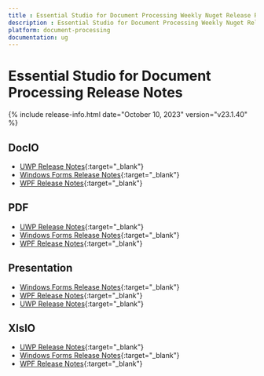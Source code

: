 ```yaml
---
title : Essential Studio for Document Processing Weekly Nuget Release Release Notes  
description : Essential Studio for Document Processing Weekly Nuget Release Release Notes  
platform: document-processing
documentation: ug
---
```


# Essential Studio for Document Processing  Release Notes  

{% include release-info.html date="October 10, 2023" version="v23.1.40" %} 

## DocIO

* [UWP Release Notes](/uwp/release-notes/v23.1.40#docio){:target="_blank"}
* [Windows Forms Release Notes](/windowsforms/release-notes/v23.1.40#docio){:target="_blank"}
* [WPF Release Notes](/wpf/release-notes/v23.1.40#docio){:target="_blank"}


## PDF

* [UWP Release Notes](/uwp/release-notes/v23.1.40#pdf){:target="_blank"}
* [Windows Forms Release Notes](/windowsforms/release-notes/v23.1.40#pdf){:target="_blank"}
* [WPF Release Notes](/wpf/release-notes/v23.1.40#pdf){:target="_blank"}


## Presentation

* [Windows Forms Release Notes](/windowsforms/release-notes/v23.1.40#presentation){:target="_blank"}
* [WPF Release Notes](/wpf/release-notes/v23.1.40#presentation){:target="_blank"}
* [UWP Release Notes](/uwp/release-notes/v23.1.40#presentation){:target="_blank"}


## XlsIO

* [UWP Release Notes](/uwp/release-notes/v23.1.40#xlsio){:target="_blank"}
* [Windows Forms Release Notes](/windowsforms/release-notes/v23.1.40#xlsio){:target="_blank"}
* [WPF Release Notes](/wpf/release-notes/v23.1.40#xlsio){:target="_blank"}